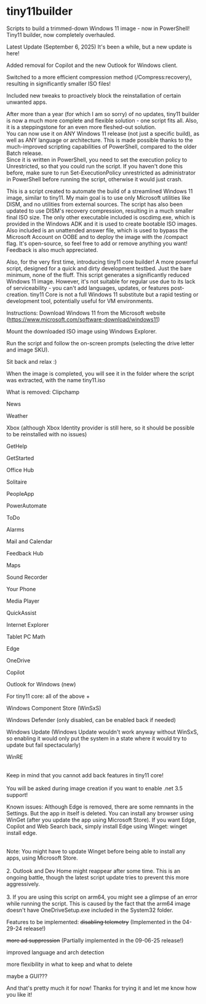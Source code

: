 # tiny11builder
Scripts to build a trimmed-down Windows 11 image - now in PowerShell!
<br>
Tiny11 builder, now completely overhauled.
</br>

Latest Update (September 6, 2025)
It's been a while, but a new update is here!

Added removal for Copilot and the new Outlook for Windows client.

Switched to a more efficient compression method (/Compress:recovery), resulting in significantly smaller ISO files!

Included new tweaks to proactively block the reinstallation of certain unwanted apps.

After more than a year (for which I am so sorry) of no updates, tiny11 builder is now a much more complete and flexible solution - one script fits all. Also, it is a steppingstone for an even more fleshed-out solution.
<br>
You can now use it on ANY Windows 11 release (not just a specific build), as well as ANY language or architecture.
This is made possible thanks to the much-improved scripting capabilities of PowerShell, compared to the older Batch release.
</br>
Since it is written in PowerShell, you need to set the execution policy to Unrestricted, so that you could run the script.
If you haven't done this before, make sure to run Set-ExecutionPolicy unrestricted as administrator in PowerShell before running the script, otherwise it would just crash.

This is a script created to automate the build of a streamlined Windows 11 image, similar to tiny11.
My main goal is to use only Microsoft utilities like DISM, and no utilities from external sources. The script has also been updated to use DISM's recovery compression, resulting in a much smaller final ISO size. The only other executable included is oscdimg.exe, which is provided in the Windows ADK and it is used to create bootable ISO images.
Also included is an unattended answer file, which is used to bypass the Microsoft Account on OOBE and to deploy the image with the /compact flag.
It's open-source, so feel free to add or remove anything you want! Feedback is also much appreciated.

Also, for the very first time, introducing tiny11 core builder! A more powerful script, designed for a quick and dirty development testbed. Just the bare minimum, none of the fluff.
This script generates a significantly reduced Windows 11 image. However, it's not suitable for regular use due to its lack of serviceability - you can't add languages, updates, or features post-creation. tiny11 Core is not a full Windows 11 substitute but a rapid testing or development tool, potentially useful for VM environments.

Instructions:
Download Windows 11 from the Microsoft website (https://www.microsoft.com/software-download/windows11)

Mount the downloaded ISO image using Windows Explorer.

Run the script and follow the on-screen prompts (selecting the drive letter and image SKU).

Sit back and relax :)

When the image is completed, you will see it in the folder where the script was extracted, with the name tiny11.iso

What is removed:
Clipchamp

News

Weather

Xbox (although Xbox Identity provider is still here, so it should be possible to be reinstalled with no issues)

GetHelp

GetStarted

Office Hub

Solitaire

PeopleApp

PowerAutomate

ToDo

Alarms

Mail and Calendar

Feedback Hub

Maps

Sound Recorder

Your Phone

Media Player

QuickAssist

Internet Explorer

Tablet PC Math

Edge

OneDrive

Copilot

Outlook for Windows (new)

For tiny11 core:
all of the above +

Windows Component Store (WinSxS)

Windows Defender (only disabled, can be enabled back if needed)

Windows Update (Windows Update wouldn't work anyway without WinSxS, so enabling it would only put the system in a state where it would try to update but fail spectacularly)

WinRE

<br>
Keep in mind that you cannot add back features in tiny11 core!
</br>
<br>
You will be asked during image creation if you want to enable .net 3.5 support!
</br>

Known issues:
Although Edge is removed, there are some remnants in the Settings. But the app in itself is deleted. You can install any browser using WinGet (after you update the app using Microsoft Store). If you want Edge, Copilot and Web Search back, simply install Edge using Winget: winget install edge.

<br>
Note: You might have to update Winget before being able to install any apps, using Microsoft Store.
<br>
</br>
2. Outlook and Dev Home might reappear after some time. This is an ongoing battle, though the latest script update tries to prevent this more aggressively.
<br>
</br>
3. If you are using this script on arm64, you might see a glimpse of an error while running the script. This is caused by the fact that the arm64 image doesn't have OneDriveSetup.exe included in the System32 folder.

Features to be implemented:
~~disabling telemetry~~ (Implemented in the 04-29-24 release!)

~~more ad suppression~~ (Partially implemented in the 09-06-25 release!)

improved language and arch detection

more flexibility in what to keep and what to delete

maybe a GUI???

And that's pretty much it for now!
Thanks for trying it and let me know how you like it!
